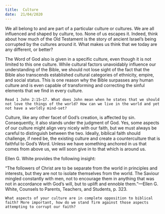 ```yaml
---
title:  Culture
date:  21/04/2020
---
```


We all belong to and are part of a particular culture or cultures. We are all influenced and shaped by culture, too. None of us escapes it. Indeed, think about how much of the Old Testament is the story of ancient Israel’s being corrupted by the cultures around it. What makes us think that we today are any different, or better?

The Word of God also is given in a specific culture, even though it is not limited to this one culture. While cultural factors unavoidably influence our understanding of the Bible, we should not lose sight of the fact that the Bible also transcends established cultural categories of ethnicity, empire, and social status. This is one reason why the Bible surpasses any human culture and is even capable of transforming and correcting the sinful elements that we find in every culture.

`Read 1 John 2:15–17. What does John mean when he states that we should not love the things of the world? How can we live in the world and yet not have a worldly mind-set?`

Culture, like any other facet of God’s creation, is affected by sin. Consequently, it also stands under the judgment of God. Yes, some aspects of our culture might align very nicely with our faith, but we must always be careful to distinguish between the two. Ideally, biblical faith should challenge, if need be, the existing culture and create a counterculture that is faithful to God’s Word. Unless we have something anchored in us that comes from above us, we will soon give in to that which is around us.

Ellen G. White provides the following insight:

“The followers of Christ are to be separate from the world in principles and interests, but they are not to isolate themselves from the world. The Saviour mingled constantly with men, not to encourage them in anything that was not in accordance with God’s will, but to uplift and ennoble them.”—Ellen G. White, Counsels to Parents, Teachers, and Students, p. 323.

`What aspects of your culture are in complete opposition to biblical faith? More important, how do we stand firm against those aspects attempting to corrupt our faith?`